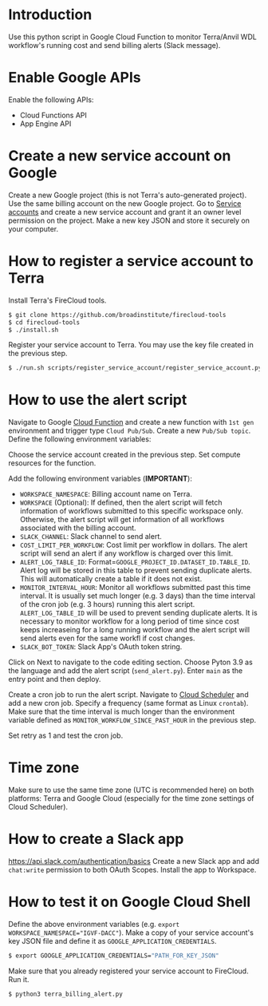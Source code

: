 # Introduction

Use this python script in Google Cloud Function to monitor Terra/Anvil WDL workflow's running cost and send billing alerts (Slack message).

# Enable Google APIs

Enable the following APIs:
- Cloud Functions API
- App Engine API

# Create a new service account on Google

Create a new Google project (this is not Terra's auto-generated project). Use the same billing account on the new Google project. Go to [Service accounts](https://console.cloud.google.com/iam-admin/serviceaccounts) and create a new service account and grant it an owner level permission on the project. Make a new key JSON and store it securely on your computer.

# How to register a service account to Terra

Install Terra's FireCloud tools.
```bash
$ git clone https://github.com/broadinstitute/firecloud-tools
$ cd firecloud-tools
$ ./install.sh
```

Register your service account to Terra. You may use the key file created in the previous step.
```bash
$ ./run.sh scripts/register_service_account/register_service_account.py -j JSON_KEY_FILE -e "YOUR_SERVICE_ACCOUNT_EMAIL"
```

# How to use the alert script

Navigate to Google [Cloud Function](https://console.cloud.google.com/functions/add) and create a new function with `1st gen` environment and trigger type `Cloud Pub/Sub`. Create a new `Pub/Sub topic`. Define the following environment variables:

Choose the service account created in the previous step. Set compute resources for the function.

Add the following environment variables (**IMPORTANT**):

- `WORKSPACE_NAMESPACE`: Billing account name on Terra.
- `WORKSPACE` (Optional): If defined, then the alert script will fetch information of workflows submitted to this specific workspace only. Otherwise, the alert script will get information of all workflows associated with the billing account.
- `SLACK_CHANNEL`: Slack channel to send alert.
- `COST_LIMIT_PER_WORKFLOW`: Cost limit per workflow in dollars. The alert script will send an alert if any workflow is charged over this limit.
- `ALERT_LOG_TABLE_ID`: Format=`GOOGLE_PROJECT_ID.DATASET_ID.TABLE_ID`. Alert log will be stored in this table to prevent sending duplicate alerts. This will automatically create a table if it does not exist.
- `MONITOR_INTERVAL_HOUR`: Monitor all workflows submitted past this time interval. It is usually set much longer (e.g. 3 days) than the time interval of the cron job (e.g. 3 hours) running this alert script. `ALERT_LOG_TABLE_ID` will be used to prevent sending duplicate alerts. It is necessary to monitor workflow for a long period of time since cost keeps increaseing for a long running workflow and the alert script will send alerts even for the same workfl if cost changes.
- `SLACK_BOT_TOKEN`: Slack App's OAuth token string.

Click on Next to navigate to the code editing section. Choose Pyton 3.9 as the language and add the alert script (`send_alert.py`). Enter `main` as the entry point and then deploy.

Create a cron job to run the alert script. Navigate to [Cloud Scheduler](https://console.cloud.google.com/cloudscheduler) and add a new cron job. Specify a frequency (same format as Linux `crontab`). Make sure that the time interval is much longer than the environment variable defined as `MONITOR_WORKFLOW_SINCE_PAST_HOUR` in the previous step.

Set retry as 1 and test the cron job.


# Time zone

Make sure to use the same time zone (UTC is recommended here) on both platforms: Terra and Google Cloud (especially for the time zone settings of Cloud Scheduler).


# How to create a Slack app

https://api.slack.com/authentication/basics
Create a new Slack app and add `chat:write` permission to both OAuth Scopes. Install the app to Workspace.

# How to test it on Google Cloud Shell

Define the above environment variables (e.g. `export WORKSPACE_NAMESPACE="IGVF-DACC"`). Make a copy of your service account's key JSON file and define it as `GOOGLE_APPLICATION_CREDENTIALS`.
```bash
$ export GOOGLE_APPLICATION_CREDENTIALS="PATH_FOR_KEY_JSON"
````

Make sure that you already registered your service account to FireCloud. Run it.
```bash
$ python3 terra_billing_alert.py
````
